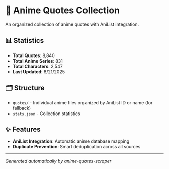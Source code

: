 # 🎌 Anime Quotes Collection

An organized collection of anime quotes with AniList integration.

## 📊 Statistics

- **Total Quotes**: 8,840
- **Total Anime Series**: 831
- **Total Characters**: 2,547
- **Last Updated**: 8/21/2025

## 🗂️ Structure

- `quotes/` - Individual anime files organized by AniList ID or name  (for fallback)
- `stats.json` - Collection statistics

## ✨ Features

- **AniList Integration**: Automatic anime database mapping
- **Duplicate Prevention**: Smart deduplication across all sources

---
*Generated automatically by anime-quotes-scraper*
